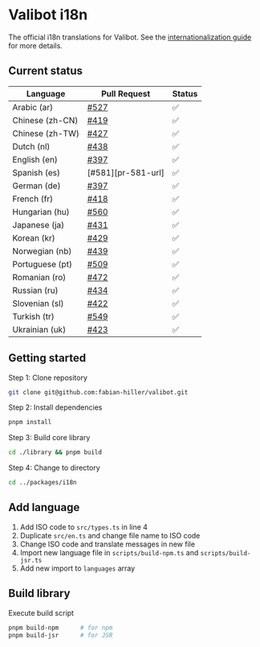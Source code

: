 # Valibot i18n

The official i18n translations for Valibot. See the [internationalization guide](https://valibot.dev/guides/internationalization/) for more details.

## Current status

| Language        | Pull Request       | Status |
|-----------------|--------------------|--------|
| Arabic (ar)     | [#527][pr-527-url] | ✅     |
| Chinese (zh-CN) | [#419][pr-419-url] | ✅     |
| Chinese (zh-TW) | [#427][pr-427-url] | ✅     |
| Dutch (nl)      | [#438][pr-438-url] | ✅     |
| English (en)    | [#397][pr-397-url] | ✅     |
| Spanish (es)    | [#581][pr-581-url] | ✅     |
| German (de)     | [#397][pr-397-url] | ✅     |
| French (fr)     | [#418][pr-418-url] | ✅     |
| Hungarian (hu)  | [#560][pr-560-url] | ✅     |
| Japanese (ja)   | [#431][pr-431-url] | ✅     |
| Korean (kr)     | [#429][pr-429-url] | ✅     |
| Norwegian (nb)  | [#439][pr-439-url] | ✅     |
| Portuguese (pt) | [#509][pr-509-url] | ✅     |
| Romanian (ro)   | [#472][pr-472-url] | ✅     |
| Russian (ru)    | [#434][pr-434-url] | ✅     |
| Slovenian (sl)  | [#422][pr-422-url] | ✅     |
| Turkish (tr)    | [#549][pr-549-url] | ✅     |
| Ukrainian (uk)  | [#423][pr-423-url] | ✅     |

[pr-397-url]: https://github.com/fabian-hiller/valibot/pull/397
[pr-418-url]: https://github.com/fabian-hiller/valibot/pull/418
[pr-419-url]: https://github.com/fabian-hiller/valibot/pull/419
[pr-422-url]: https://github.com/fabian-hiller/valibot/pull/422
[pr-423-url]: https://github.com/fabian-hiller/valibot/pull/423
[pr-427-url]: https://github.com/fabian-hiller/valibot/pull/427
[pr-429-url]: https://github.com/fabian-hiller/valibot/pull/429
[pr-431-url]: https://github.com/fabian-hiller/valibot/pull/431
[pr-434-url]: https://github.com/fabian-hiller/valibot/pull/434
[pr-438-url]: https://github.com/fabian-hiller/valibot/pull/438
[pr-439-url]: https://github.com/fabian-hiller/valibot/pull/439
[pr-472-url]: https://github.com/fabian-hiller/valibot/pull/472
[pr-509-url]: https://github.com/fabian-hiller/valibot/pull/509
[pr-527-url]: https://github.com/fabian-hiller/valibot/pull/527
[pr-549-url]: https://github.com/fabian-hiller/valibot/pull/549
[pr-560-url]: https://github.com/fabian-hiller/valibot/pull/560

## Getting started

Step 1: Clone repository

```bash
git clone git@github.com:fabian-hiller/valibot.git
```

Step 2: Install dependencies

```bash
pnpm install
```

Step 3: Build core library

```bash
cd ./library && pnpm build
```

Step 4: Change to directory

```bash
cd ../packages/i18n
```

## Add language

1. Add ISO code to `src/types.ts` in line 4
2. Duplicate `src/en.ts` and change file name to ISO code
3. Change ISO code and translate messages in new file
4. Import new language file in `scripts/build-npm.ts` and `scripts/build-jsr.ts`
5. Add new import to `languages` array

## Build library

Execute build script

```bash
pnpm build-npm      # for npm
pnpm build-jsr      # for JSR
```
